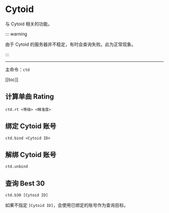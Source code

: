 # Cytoid

与 Cytoid 相关的功能。

::: warning

由于 Cytoid 的服务器并不稳定，有时会查询失败。此为正常现象。

:::

---

主命令：`ctd`

[[toc]]

## 计算单曲 Rating

```
ctd.rt <等级> <精准度>
```

## 绑定 Cytoid 账号

```
ctd.bind <Cytoid ID>
```

## 解绑 Cytoid 账号

```
ctd.unbind
```

## 查询 Best 30

```
ctd.b30 [Cytoid ID]
```

如果不指定 `[Cytoid ID]`，会使用已绑定的账号作为查询目标。